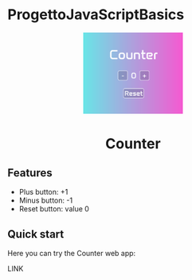 # ProgettoJavaScriptBasics
 <div align="center">
  <img src="immages/home.png" width="200px">
  <h1>Counter</h1>
</div>

## Features

* Plus button: +1
* Minus button: -1
* Reset button: value 0

## Quick start

Here you can try the Counter web app:

<a><link href="https://jsbasicsjessicadabennini.netlify.app/">LINK</a>

